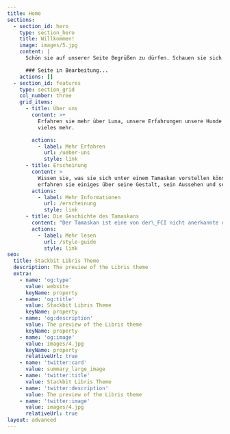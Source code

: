 ```yaml
---
title: Home
sections:
  - section_id: hero
    type: section_hero
    title: Willkommen!
    image: images/5.jpg
    content: |
      Schön sie auf unserer Seite Begrüßen zu dürfen. Schauen sie sich gerne um.

      ### Seite in Bearbeitung...
    actions: []
  - section_id: features
    type: section_grid
    col_number: three
    grid_items:
      - title: Über uns
        content: >+
          Erfahren sie mehr über Luna, unsere Erfahrungen unsere Hunde und
          vieles mehr.

        actions:
          - label: Mehr Erfahren
            url: /ueber-uns
            style: link
      - title: Erscheinung
        content: >
          Wissen sie, was sie sich unter einem Tamaskan vorstellen können? Hier
          erfahren sie einiges über seine Gestalt, sein Aussehen und sein Wesen.
        actions:
          - label: Mehr Informationen
            url: /erscheinung
            style: link
      - title: Die Geschichte des Tamaskans
        content: "Der Tamaskan ist eine von der\_FCI nicht anerkannte und noch seltene Hunderasse aus Finnland, die mit dem Ziel gezüchtet wird, dem Wolf so ähnlich wie möglich zu sehen, ohne dabei die positiven Eigenschaften eines\_Haushundes zu verlieren.\n"
        actions:
          - label: Mehr lesen
            url: /style-guide
            style: link
seo:
  title: Stackbit Libris Theme
  description: The preview of the Libris theme
  extra:
    - name: 'og:type'
      value: website
      keyName: property
    - name: 'og:title'
      value: Stackbit Libris Theme
      keyName: property
    - name: 'og:description'
      value: The preview of the Libris theme
      keyName: property
    - name: 'og:image'
      value: images/4.jpg
      keyName: property
      relativeUrl: true
    - name: 'twitter:card'
      value: summary_large_image
    - name: 'twitter:title'
      value: Stackbit Libris Theme
    - name: 'twitter:description'
      value: The preview of the Libris theme
    - name: 'twitter:image'
      value: images/4.jpg
      relativeUrl: true
layout: advanced
---
```


